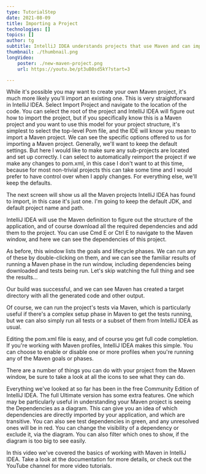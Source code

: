 ```yaml
---
type: TutorialStep
date: 2021-08-09
title: Importing a Project
technologies: []
topics: []
author: tg
subtitle: IntelliJ IDEA understands projects that use Maven and can import them with minimal configuration
thumbnail: ./thumbnail.png
longVideo:
    poster: ./new-maven-project.png
    url: https://youtu.be/pt3uB0sd5kY?start=3

---
```



While it's possible you may want to create your own Maven project, it's much more likely you'll import an existing one.  This is very straightforward in IntelliJ IDEA. Select Import Project and navigate to the location of the code.  You can select the root of the project and IntelliJ IDEA will figure out how to import the project, but if you specifically know this is a Maven project and you want to use this model for your project structure, it's simplest to select the top-level Pom file, and the IDE will know you mean to import a Maven project. We can see the specific options offered to us for importing a Maven project. Generally, we'll want to keep the default settings. But here I would like to make sure any sub-projects are located and set up correctly. I can select to automatically reimport the project if we make any changes to pom.xml, in this case I don't want to at this time, because for most non-trivial projects this can take some time and I would prefer to have control over when I apply changes.  For everything else, we'll keep the defaults.

The next screen will show us all the Maven projects IntelliJ IDEA has found to import, in this case it's just one. I'm going to keep the default JDK, and default project name and path.

IntelliJ IDEA will use the Maven definition to figure out the structure of the application, and of course download all the required dependencies and add them to the project.  You can use Cmd E or Ctrl E to navigate to the Maven window, and here we can see the dependencies of this project.

As before, this window lists the goals and lifecycle phases.  We can run any of these by double-clicking on them, and we can see the familiar results of running a Maven phase in the run window, including dependencies being downloaded and tests being run. Let's skip watching the full thing and see the results…

Our build was successful, and we can see Maven has created a target directory with all the generated code and other output.

Of course, we can run the project's tests via Maven, which is particularly useful if there's a complex setup phase in Maven to get the tests running, but we can also simply run all tests or a subset of them from IntelliJ IDEA as usual.

Editing the pom.xml file is easy, and of course you get full code completion.  If you're working with Maven profiles, IntelliJ IDEA makes this simple. You can choose to enable or disable one or more profiles when you're running any of the Maven goals or phases.



There are a number of things you can do with your project from the Maven window, be sure to take a look at all the icons to see what they can do.

Everything we've looked at so far has been in the free Community Edition of IntelliJ IDEA. The full Ultimate version has some extra features.  One which may be particularly useful in understanding your Maven project is seeing the Dependencies as a diagram. This can give you an idea of which dependencies are directly imported by your application, and which are transitive. You can also see test dependencies in green, and any unresolved ones will be in red. You can change the visibility of a dependency or exclude it, via the diagram. You can also filter which ones to show, if the diagram is too big to see easily.

In this video we've covered the basics of working with Maven in IntelliJ IDEA. Take a look at the documentation for more details, or check out the YouTube channel for more video tutorials. 


